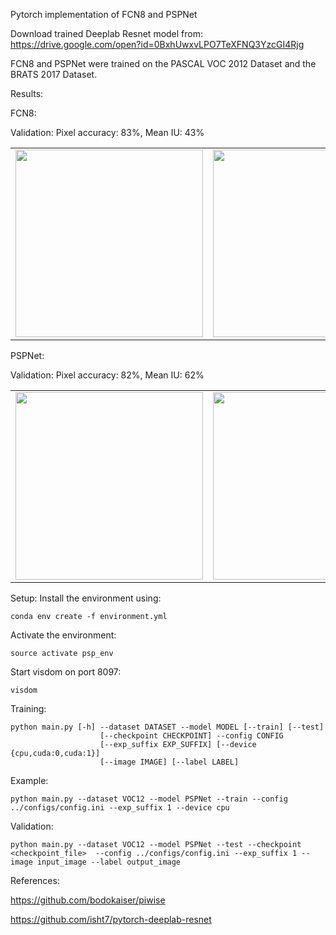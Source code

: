Pytorch implementation of FCN8 and PSPNet

Download trained Deeplab Resnet model from:
https://drive.google.com/open?id=0BxhUwxvLPO7TeXFNQ3YzcGI4Rjg

FCN8 and PSPNet were trained on the PASCAL VOC 2012 Dataset and the BRATS 2017 Dataset.

Results:

FCN8:

Validation: Pixel accuracy: 83%, Mean IU: 43%

<table>
<tr>
<td><img src="https://github.com/mehtanihar/pspnet/blob/master/results/FCN%20VOC%20train/loss.png" width="300"></td>
<td><img src="https://github.com/mehtanihar/pspnet/blob/master/results/FCN%20VOC%20train/acc.png" width="300"></td>
<td><img src="https://github.com/mehtanihar/pspnet/blob/master/results/FCN%20VOC%20train/mean_IU.png" width="300"></td>
</tr>
</table>

PSPNet: 

Validation: Pixel accuracy: 82%, Mean IU: 62%

<table>
<tr>
<td><img src="https://github.com/mehtanihar/pspnet/blob/master/results/PSPNet%20VOC/loss.png" width="300"></td>
<td><img src="https://github.com/mehtanihar/pspnet/blob/master/results/PSPNet%20VOC/acc.png" width="300"></td>
<td><img src="https://github.com/mehtanihar/pspnet/blob/master/results/PSPNet%20VOC/mean_IU.png" width="300"></td>
</tr>
</table>

Setup:
Install the environment using:
```
conda env create -f environment.yml
```

Activate the environment:
```
source activate psp_env
```

Start visdom on port 8097:
```
visdom
```

Training:
```
python main.py [-h] --dataset DATASET --model MODEL [--train] [--test]
                    [--checkpoint CHECKPOINT] --config CONFIG
                    [--exp_suffix EXP_SUFFIX] [--device {cpu,cuda:0,cuda:1}]
                    [--image IMAGE] [--label LABEL]
```

Example: 
```
python main.py --dataset VOC12 --model PSPNet --train --config ../configs/config.ini --exp_suffix 1 --device cpu
```

Validation:
```
python main.py --dataset VOC12 --model PSPNet --test --checkpoint <checkpoint_file>  --config ../configs/config.ini --exp_suffix 1 --image input_image --label output_image
```

References:

https://github.com/bodokaiser/piwise

https://github.com/isht7/pytorch-deeplab-resnet
